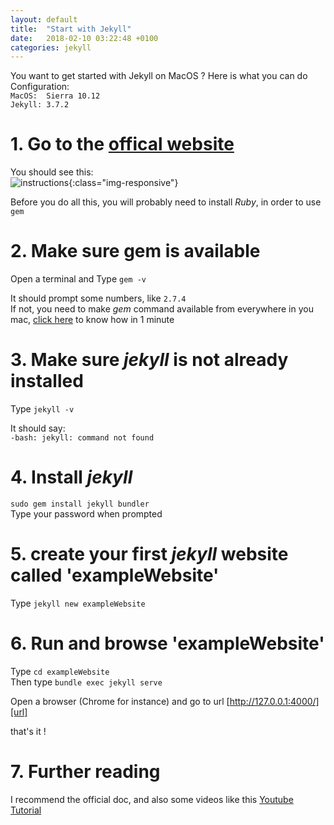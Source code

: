 ```yaml
---
layout: default
title:  "Start with Jekyll"
date:   2018-02-10 03:22:48 +0100
categories: jekyll
---
```


You want to get started with Jekyll  on MacOS ? Here is what you can do  
Configuration:  
`MacOS:  Sierra 10.12`  
`Jekyll: 3.7.2`
# 1.  Go to the [offical website][officalWebsite]
You should see this:  
![instructions]( https://ibin.co/3rPA7OPjusBp.png){:class="img-responsive"}

Before you do all this, you will probably need to install *Ruby*, in order to use `gem`

# 2.  Make sure gem is available

Open a terminal and Type `gem -v`  

It should prompt some numbers, like `2.7.4`  
If not, you need to make *gem* command available from everywhere in you mac, [click here][gem] to know how in 1 minute  

# 3.  Make sure *jekyll* is not already installed

Type `jekyll -v`  

It should say:  
`-bash: jekyll: command not found`


# 4.  Install *jekyll*

`sudo gem install jekyll bundler`  
Type your password when prompted

# 5.  create your first *jekyll* website called 'exampleWebsite'

Type `jekyll new exampleWebsite`


# 6.  Run and browse 'exampleWebsite'

Type `cd exampleWebsite`  
Then type `bundle exec jekyll serve`

Open a browser (Chrome for instance) and go to url [http://127.0.0.1:4000/][url]

that's it !

# 7.  Further reading

I recommend the official doc, and also some videos like this [Youtube Tutorial][youtube]

[officalWebsite]: https://jekyllrb.com/docs/home
[gem]:   https://github.com/guillim/2018/02/12/gem-from-everywhere.html
[url]: http://127.0.0.1:4000/
[youtube]: https://www.youtube.com/watch?v=iWowJBRMtpc
